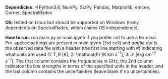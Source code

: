 **Dependicies**: =>Python3.6, NumPy, SciPy, Pandas, Matplotlib, emcee, Corner, SpectralRadex

**OS**: tested on Linux but should be supported on Windows (likely dependents on SpectralRadex, which claims OS independence).

**How to run**: run main.py or main.ipynb if you prefer not to use a terminal. Pre-applied settings are present in main.ipynb (3rd cell) and _datfile.dat_ is the observed data file with a header (the first line starting with \#) indicating what units are used (1: T_R [K], 2: \mathcal{F} [K km s$^{−1}$], 3: $\mathcal{F}$ [erg cm$^{−2}$ s$^{−1}$]. The first column contains the frequencies in GHz, the 2nd column indicates the line strengths in terms of the specified units in the header, and the last column contains the uncertainties (leave blank if no uncertainties).

